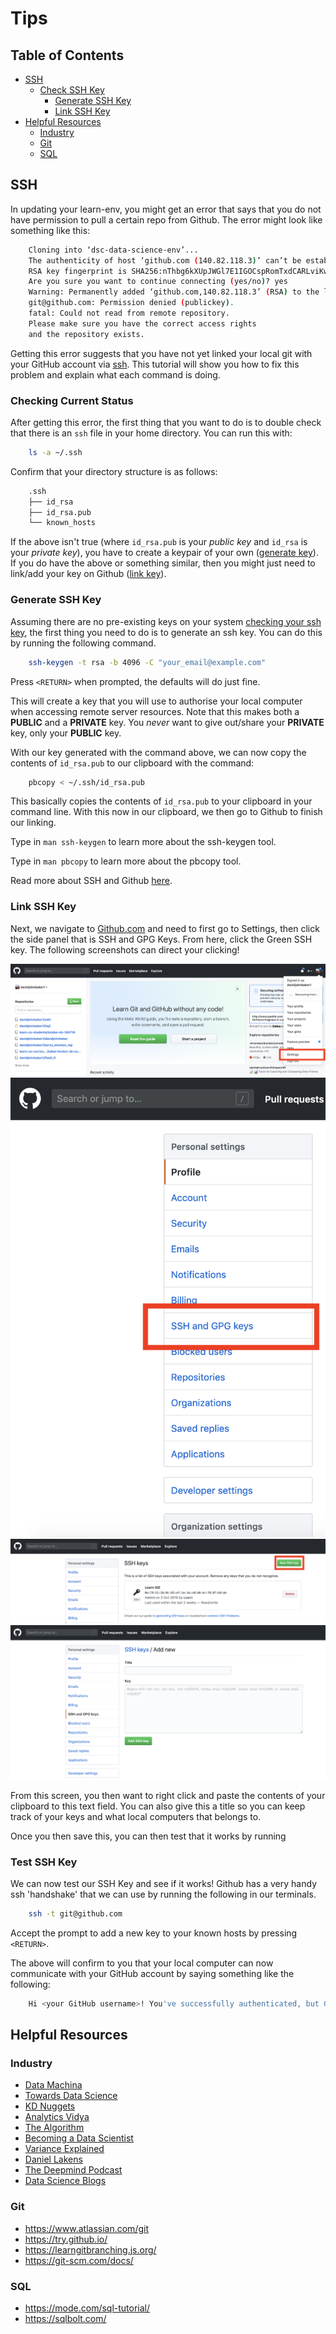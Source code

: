 # Tips

## Table of Contents

- [SSH](#ssh)
    + [Check SSH Key](#checking-current-status)
        * [Generate SSH Key](#generate-ssh-key)
        * [Link SSH Key](#link-ssh-key)
- [Helpful Resources](#helpul-resources)
    + [Industry](#industry)
    + [Git](#git)
    + [SQL](#sql)

## SSH

In updating your learn-env, you might get an error that says that you do not have permission to pull a certain repo from Github. The error might look like something like this:

```bash
    Cloning into ‘dsc-data-science-env’...
    The authenticity of host ‘github.com (140.82.118.3)’ can’t be established.
    RSA key fingerprint is SHA256:nThbg6kXUpJWGl7E1IGOCspRomTxdCARLviKw6E5SY8.
    Are you sure you want to continue connecting (yes/no)? yes
    Warning: Permanently added ‘github.com,140.82.118.3’ (RSA) to the list of known hosts.
    git@github.com: Permission denied (publickey).
    fatal: Could not read from remote repository.
    Please make sure you have the correct access rights
    and the repository exists.
```

Getting this error suggests that you have not yet linked your local git with your GitHub account via [ssh](https://en.wikipedia.org/wiki/Secure_Shell).
This tutorial will show you how to fix this problem and explain what each command is doing.

### Checking Current Status

After getting this error, the first thing that you want to do is to double check that there is an ``ssh`` file in your home directory.
You can run this with:

```bash
    ls -a ~/.ssh
```

Confirm that your directory structure is as follows:

```bash
    .ssh
    ├── id_rsa
    ├── id_rsa.pub
    └── known_hosts
```

If the above isn't true (where `id_rsa.pub` is your _public key_ and `id_rsa` is your _private key_), you have to create a keypair of your own ([generate key](#generate-key)). If you do have the above or something similar, then you might just need to link/add your key on Github ([link key](#link-key)).

### Generate SSH Key

Assuming there are no pre-existing keys on your system [checking your ssh key](#check-ssh-key), the first thing you need to do is to generate an ssh key. You can do this by running the following command.

```bash
    ssh-keygen -t rsa -b 4096 -C "your_email@example.com"
```

Press ``<RETURN>`` when prompted, the defaults will do just fine.

This will create a key that you will use to authorise your local computer when accessing remote server resources.
Note that this makes both a **PUBLIC** and a **PRIVATE** key. You *never* want to give out/share your **PRIVATE** key, only your **PUBLIC** key.

With our key generated with the command above, we can now copy the contents of ``id_rsa.pub`` to our clipboard with the command:

```bash
    pbcopy < ~/.ssh/id_rsa.pub
```

This basically copies the contents of ``id_rsa.pub`` to your clipboard in your command line. With this now in our clipboard, we then go to Github to finish our linking.

Type in `man ssh-keygen` to learn more about the ssh-keygen tool.

Type in `man pbcopy` to learn more about the pbcopy tool.

Read more about SSH and Github [here](https://help.github.com/en/github/authenticating-to-github/connecting-to-github-with-ssh).

### Link SSH Key

Next, we navigate to [Github.com](www.github.com) and need to first go to Settings, then click the side panel that is SSH and GPG Keys. From here, click the Green SSH key. The following screenshots can direct your clicking!

![](assets/ssh1.png)
![](assets/ssh2.png)
![](assets/ssh3.png)
![](assets/ssh4.png)


From this screen, you then want to right click and paste the contents of your clipboard to this text field.
You can also give this a title so you can keep track of your keys and what local computers that belongs to.

Once you then save this, you can then test that it works by running


### Test SSH Key

We can now test our SSH Key and see if it works! Github has a very handy ssh 'handshake' that we can use by running the following in our terminals.

```bash
    ssh -t git@github.com
```

Accept the prompt to add a new key to your known hosts by pressing `<RETURN>`.


The above will confirm to you that your local computer can now communicate with your GitHub account by saying something like the following:

```bash
    Hi <your GitHub username>! You've successfully authenticated, but GitHub does not provide shell access.
```

## Helpful Resources

### Industry

- [Data Machina](https://datamachina.substack.com/)
- [Towards Data Science](https://towardsdatascience.com/)
- [KD Nuggets](https://www.kdnuggets.com/)
- [Analytics Vidya](https://www.analyticsvidhya.com/)
- [The Algorithm](https://forms.technologyreview.com/the-algorithm/)
- [Becoming a Data Scientist](http://www.becomingadatascientist.com/)
- [Variance Explained](http://varianceexplained.org/posts/)
- [Daniel Lakens](http://daniellakens.blogspot.com/)
- [The Deepmind Podcast](https://deepmind.com/blog/article-welcome-to-the-deepmind-podcast)
- [Data Science Blogs](https://github.com/rushter/data-science-blogs)

### Git

- https://www.atlassian.com/git
- https://try.github.io/
- https://learngitbranching.js.org/
- https://git-scm.com/docs/

### SQL

- https://mode.com/sql-tutorial/
- https://sqlbolt.com/
